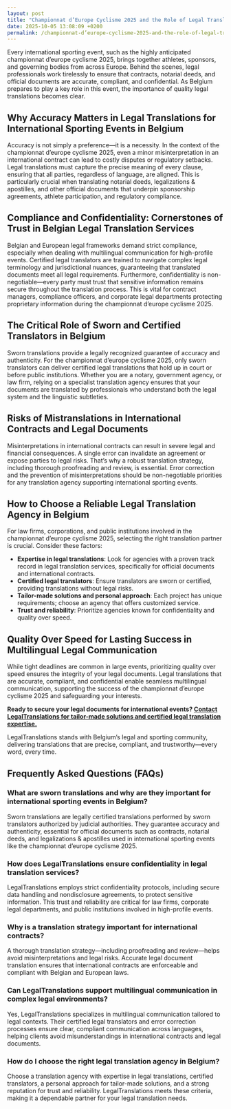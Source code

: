 ```yaml
---
layout: post
title: "Championnat d’Europe Cyclisme 2025 and the Role of Legal Translations in International Sporting Events"
date: 2025-10-05 13:08:09 +0200
permalink: /championnat-d’europe-cyclisme-2025-and-the-role-of-legal-translations-in-international-sporting-events/
---
```

Every international sporting event, such as the highly anticipated championnat d’europe cyclisme 2025, brings together athletes, sponsors, and governing bodies from across Europe. Behind the scenes, legal professionals work tirelessly to ensure that contracts, notarial deeds, and official documents are accurate, compliant, and confidential. As Belgium prepares to play a key role in this event, the importance of quality legal translations becomes clear.

## Why Accuracy Matters in Legal Translations for International Sporting Events in Belgium

Accuracy is not simply a preference—it is a necessity. In the context of the championnat d’europe cyclisme 2025, even a minor misinterpretation in an international contract can lead to costly disputes or regulatory setbacks. Legal translations must capture the precise meaning of every clause, ensuring that all parties, regardless of language, are aligned. This is particularly crucial when translating notarial deeds, legalizations & apostilles, and other official documents that underpin sponsorship agreements, athlete participation, and regulatory compliance.

## Compliance and Confidentiality: Cornerstones of Trust in Belgian Legal Translation Services

Belgian and European legal frameworks demand strict compliance, especially when dealing with multilingual communication for high-profile events. Certified legal translators are trained to navigate complex legal terminology and jurisdictional nuances, guaranteeing that translated documents meet all legal requirements. Furthermore, confidentiality is non-negotiable—every party must trust that sensitive information remains secure throughout the translation process. This is vital for contract managers, compliance officers, and corporate legal departments protecting proprietary information during the championnat d’europe cyclisme 2025.

## The Critical Role of Sworn and Certified Translators in Belgium

Sworn translations provide a legally recognized guarantee of accuracy and authenticity. For the championnat d’europe cyclisme 2025, only sworn translators can deliver certified legal translations that hold up in court or before public institutions. Whether you are a notary, government agency, or law firm, relying on a specialist translation agency ensures that your documents are translated by professionals who understand both the legal system and the linguistic subtleties.

## Risks of Mistranslations in International Contracts and Legal Documents

Misinterpretations in international contracts can result in severe legal and financial consequences. A single error can invalidate an agreement or expose parties to legal risks. That’s why a robust translation strategy, including thorough proofreading and review, is essential. Error correction and the prevention of misinterpretations should be non-negotiable priorities for any translation agency supporting international sporting events.

## How to Choose a Reliable Legal Translation Agency in Belgium

For law firms, corporations, and public institutions involved in the championnat d’europe cyclisme 2025, selecting the right translation partner is crucial. Consider these factors:

- **Expertise in legal translations**: Look for agencies with a proven track record in legal translation services, specifically for official documents and international contracts.
- **Certified legal translators**: Ensure translators are sworn or certified, providing translations without legal risks.
- **Tailor-made solutions and personal approach**: Each project has unique requirements; choose an agency that offers customized service.
- **Trust and reliability**: Prioritize agencies known for confidentiality and quality over speed.

## Quality Over Speed for Lasting Success in Multilingual Legal Communication

While tight deadlines are common in large events, prioritizing quality over speed ensures the integrity of your legal documents. Legal translations that are accurate, compliant, and confidential enable seamless multilingual communication, supporting the success of the championnat d’europe cyclisme 2025 and safeguarding your interests.

**Ready to secure your legal documents for international events? [Contact LegalTranslations for tailor-made solutions and certified legal translation expertise.](https://www.legaltranslations.be/)**

LegalTranslations stands with Belgium’s legal and sporting community, delivering translations that are precise, compliant, and trustworthy—every word, every time.

## Frequently Asked Questions (FAQs)

### What are sworn translations and why are they important for international sporting events in Belgium?

Sworn translations are legally certified translations performed by sworn translators authorized by judicial authorities. They guarantee accuracy and authenticity, essential for official documents such as contracts, notarial deeds, and legalizations & apostilles used in international sporting events like the championnat d’europe cyclisme 2025.

### How does LegalTranslations ensure confidentiality in legal translation services?

LegalTranslations employs strict confidentiality protocols, including secure data handling and nondisclosure agreements, to protect sensitive information. This trust and reliability are critical for law firms, corporate legal departments, and public institutions involved in high-profile events.

### Why is a translation strategy important for international contracts?

A thorough translation strategy—including proofreading and review—helps avoid misinterpretations and legal risks. Accurate legal document translation ensures that international contracts are enforceable and compliant with Belgian and European laws.

### Can LegalTranslations support multilingual communication in complex legal environments?

Yes, LegalTranslations specializes in multilingual communication tailored to legal contexts. Their certified legal translators and error correction processes ensure clear, compliant communication across languages, helping clients avoid misunderstandings in international contracts and legal documents.

### How do I choose the right legal translation agency in Belgium?

Choose a translation agency with expertise in legal translations, certified translators, a personal approach for tailor-made solutions, and a strong reputation for trust and reliability. LegalTranslations meets these criteria, making it a dependable partner for your legal translation needs.

<script type="application/ld+json">
{
  "@context": "https://schema.org",
  "@type": "BlogPosting",
  "headline": "Championnat d’Europe Cyclisme 2025 and the Role of Legal Translations in International Sporting Events",
  "description": "Explore the critical role of sworn and certified legal translations in supporting the championnat d’europe cyclisme 2025 in Belgium, ensuring accuracy, compliance, and confidentiality for international contracts and official documents.",
  "author": {
    "@type": "Person",
    "name": "Legal Translations"
  },
  "publisher": {
    "@type": "Organization",
    "name": "LegalTranslations",
    "url": "https://www.legaltranslations.be/"
  },
  "datePublished": "2024-06-01",
  "mainEntityOfPage": {
    "@type": "WebPage",
    "@id": "https://www.legaltranslations.be/blog/championnat-europe-cyclisme-2025-legal-translations"
  },
  "keywords": "Sworn translations, Legal translations, Multilingual communication, International contracts, Notarial deeds, Official documents, Legalizations & apostilles, Proofreading and review, Translation strategy, Translation agency, Quality over speed, Tailor-made solutions, Personal approach, Trust & reliability, Translations without legal risks, Error correction, Misinterpretations in international contracts, legal translation services, certified legal translators, accurate legal document translation",
  "inLanguage": "fr-BE"
}
</script>

<script type="application/ld+json">
{
  "@context": "https://schema.org",
  "@type": "FAQPage",
  "mainEntity": [
    {
      "@type": "Question",
      "name": "What are sworn translations and why are they important for international sporting events in Belgium?",
      "acceptedAnswer": {
        "@type": "Answer",
        "text": "Sworn translations are legally certified translations performed by sworn translators authorized by judicial authorities. They guarantee accuracy and authenticity, essential for official documents such as contracts, notarial deeds, and legalizations & apostilles used in international sporting events like the championnat d’europe cyclisme 2025."
      }
    },
    {
      "@type": "Question",
      "name": "How does LegalTranslations ensure confidentiality in legal translation services?",
      "acceptedAnswer": {
        "@type": "Answer",
        "text": "LegalTranslations employs strict confidentiality protocols, including secure data handling and nondisclosure agreements, to protect sensitive information. This trust and reliability are critical for law firms, corporate legal departments, and public institutions involved in high-profile events."
      }
    },
    {
      "@type": "Question",
      "name": "Why is a translation strategy important for international contracts?",
      "acceptedAnswer": {
        "@type": "Answer",
        "text": "A thorough translation strategy—including proofreading and review—helps avoid misinterpretations and legal risks. Accurate legal document translation ensures that international contracts are enforceable and compliant with Belgian and European laws."
      }
    },
    {
      "@type": "Question",
      "name": "Can LegalTranslations support multilingual communication in complex legal environments?",
      "acceptedAnswer": {
        "@type": "Answer",
        "text": "Yes, LegalTranslations specializes in multilingual communication tailored to legal contexts. Their certified legal translators and error correction processes ensure clear, compliant communication across languages, helping clients avoid misunderstandings in international contracts and legal documents."
      }
    },
    {
      "@type": "Question",
      "name": "How do I choose the right legal translation agency in Belgium?",
      "acceptedAnswer": {
        "@type": "Answer",
        "text": "Choose a translation agency with expertise in legal translations, certified translators, a personal approach for tailor-made solutions, and a strong reputation for trust and reliability. LegalTranslations meets these criteria, making it a dependable partner for your legal translation needs."
      }
    }
  ]
}
</script>